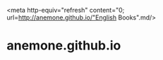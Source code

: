 <meta http-equiv="refresh" content="0; url=http://anemone.github.io/"English Books".md/>
# anemone.github.io
